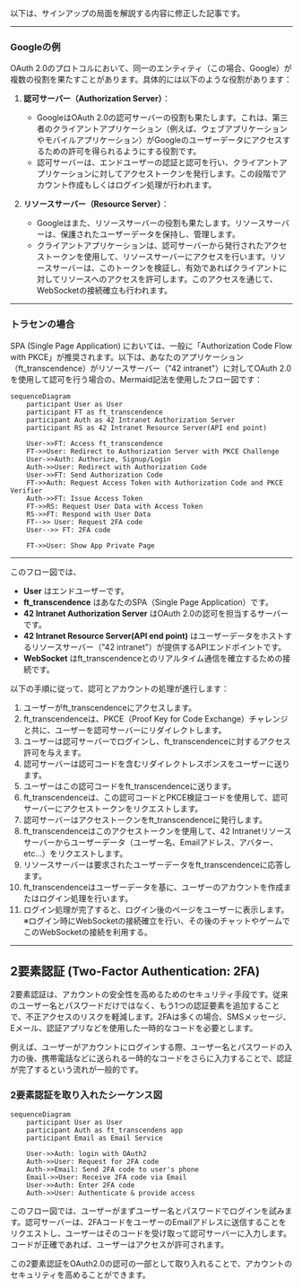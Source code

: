 以下は、サインアップの局面を解説する内容に修正した記事です。

---

### Googleの例
OAuth 2.0のプロトコルにおいて、同一のエンティティ（この場合、Google）が複数の役割を果たすことがあります。具体的には以下のような役割があります：

1. **認可サーバー（Authorization Server）**：
   - GoogleはOAuth 2.0の認可サーバーの役割も果たします。これは、第三者のクライアントアプリケーション（例えば、ウェブアプリケーションやモバイルアプリケーション）がGoogleのユーザーデータにアクセスするための許可を得られるようにする役割です。
   - 認可サーバーは、エンドユーザーの認証と認可を行い、クライアントアプリケーションに対してアクセストークンを発行します。この段階でアカウント作成もしくはログイン処理が行われます。

2. **リソースサーバー（Resource Server）**：
   - Googleはまた、リソースサーバーの役割も果たします。リソースサーバーは、保護されたユーザーデータを保持し、管理します。
   - クライアントアプリケーションは、認可サーバーから発行されたアクセストークンを使用して、リソースサーバーにアクセスを行います。リソースサーバーは、このトークンを検証し、有効であればクライアントに対してリソースへのアクセスを許可します。このアクセスを通じて、WebSocketの接続確立も行われます。

---

### トラセンの場合
SPA (Single Page Application) においては、一般に「Authorization Code Flow with PKCE」が推奨されます。以下は、あなたのアプリケーション（ft_transcendence）がリソースサーバー（"42 intranet"）に対してOAuth 2.0を使用して認可を行う場合の、Mermaid記法を使用したフロー図です：

```mermaid
sequenceDiagram
    participant User as User
    participant FT as ft_transcendence
    participant Auth as 42 Intranet Authorization Server
    participant RS as 42 Intranet Resource Server(API end point)

    User->>FT: Access ft_transcendence
    FT->>User: Redirect to Authorization Server with PKCE Challenge
    User->>Auth: Authorize, Signup/Login
    Auth->>User: Redirect with Authorization Code
    User->>FT: Send Authorization Code
    FT->>Auth: Request Access Token with Authorization Code and PKCE Verifier
    Auth->>FT: Issue Access Token
    FT->>RS: Request User Data with Access Token
    RS->>FT: Respond with User Data
    FT-->> User: Request 2FA code
    User-->> FT: 2FA code

    FT->>User: Show App Private Page
```
---

このフロー図では、

- **User** はエンドユーザーです。
- **ft_transcendence** はあなたのSPA（Single Page Application）です。
- **42 Intranet Authorization Server** はOAuth 2.0の認可を担当するサーバーです。
- **42 Intranet Resource Server(API end point)** はユーザーデータをホストするリソースサーバー（"42 intranet"）が提供するAPIエンドポイントです。
- **WebSocket** はft_transcendenceとのリアルタイム通信を確立するための接続です。

以下の手順に従って、認可とアカウントの処理が進行します：

1. ユーザーがft_transcendenceにアクセスします。
2. ft_transcendenceは、PKCE（Proof Key for Code Exchange）チャレンジと共に、ユーザーを認可サーバーにリダイレクトします。
3. ユーザーは認可サーバーでログインし、ft_transcendenceに対するアクセス許可を与えます。
4. 認可サーバーは認可コードを含むリダイレクトレスポンスをユーザーに送ります。
5. ユーザーはこの認可コードをft_transcendenceに送ります。
6. ft_transcendenceは、この認可コードとPKCE検証コードを使用して、認可サーバーにアクセストークンをリクエストします。
7. 認可サーバーはアクセストークンをft_transcendenceに発行します。
8. ft_transcendenceはこのアクセストークンを使用して、42 Intranetリソースサーバーからユーザーデータ（ユーザー名、Emailアドレス、アバター、etc...）をリクエストします。
9. リソースサーバーは要求されたユーザーデータをft_transcendenceに応答します。
10. ft_transcendenceはユーザーデータを基に、ユーザーのアカウントを作成またはログイン処理を行います。
11. ログイン処理が完了すると、ログイン後のページをユーザーに表示します。
※ログイン時にWebSocketの接続確立を行い、その後のチャットやゲームでこのWebSocketの接続を利用する。
---
## 2要素認証 (Two-Factor Authentication: 2FA)

2要素認証は、アカウントの安全性を高めるためのセキュリティ手段です。従来のユーザー名とパスワードだけではなく、もう1つの認証要素を追加することで、不正アクセスのリスクを軽減します。2FAは多くの場合、SMSメッセージ、Eメール、認証アプリなどを使用した一時的なコードを必要とします。

例えば、ユーザーがアカウントにログインする際、ユーザー名とパスワードの入力の後、携帯電話などに送られる一時的なコードをさらに入力することで、認証が完了するという流れが一般的です。


### 2要素認証を取り入れたシーケンス図

```mermaid
sequenceDiagram
    participant User as User
    participant Auth as ft_transcendens app
    participant Email as Email Service

    User->>Auth: login with OAuth2
    Auth->>User: Request for 2FA code
    Auth->>Email: Send 2FA code to user's phone
    Email->>User: Receive 2FA code via Email
    User->>Auth: Enter 2FA code
    Auth->>User: Authenticate & provide access
```

このフロー図では、ユーザーがまずユーザー名とパスワードでログインを試みます。認可サーバーは、2FAコードをユーザーのEmailアドレスに送信することをリクエストし、ユーザーはそのコードを受け取って認可サーバーに入力します。コードが正確であれば、ユーザーはアクセスが許可されます。

この2要素認証をOAuth2.0の認可の一部として取り入れることで、アカウントのセキュリティを高めることができます。